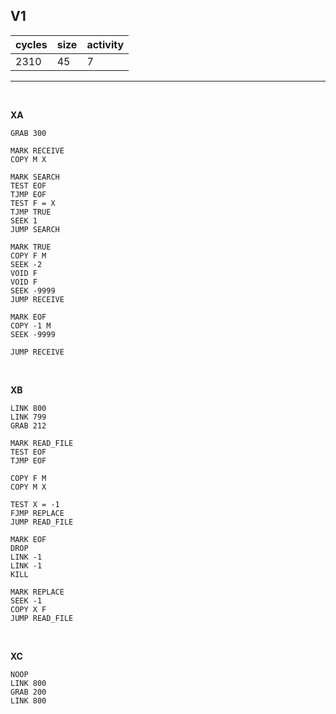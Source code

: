 ## V1

| cycles | size | activity |
| ------ | ---- | -------- |
| 2310 | 45 | 7 |
<hr>
<br>

**XA**

```
GRAB 300

MARK RECEIVE
COPY M X

MARK SEARCH
TEST EOF
TJMP EOF
TEST F = X
TJMP TRUE
SEEK 1
JUMP SEARCH

MARK TRUE
COPY F M
SEEK -2
VOID F
VOID F
SEEK -9999
JUMP RECEIVE

MARK EOF
COPY -1 M
SEEK -9999

JUMP RECEIVE
```

<br>

**XB**

```
LINK 800
LINK 799
GRAB 212

MARK READ_FILE
TEST EOF
TJMP EOF

COPY F M
COPY M X

TEST X = -1
FJMP REPLACE
JUMP READ_FILE

MARK EOF
DROP
LINK -1
LINK -1
KILL

MARK REPLACE
SEEK -1
COPY X F
JUMP READ_FILE
```

<br>

**XC**

```
NOOP
LINK 800
GRAB 200
LINK 800
```
